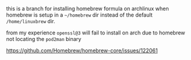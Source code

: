 this is a branch for installing homebrew formula on archlinux when homebrew is setup in a `~/homebrew` dir instead of the default `/home/linuxbrew` dir.


from my experience `openssl@3` will fail to install on arch due to homebrew not locating the `pod2man` binary

https://github.com/Homebrew/homebrew-core/issues/122061
